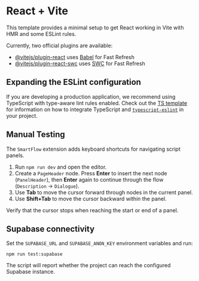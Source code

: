 # React + Vite

This template provides a minimal setup to get React working in Vite with HMR and some ESLint rules.

Currently, two official plugins are available:

- [@vitejs/plugin-react](https://github.com/vitejs/vite-plugin-react/blob/main/packages/plugin-react) uses [Babel](https://babeljs.io/) for Fast Refresh
- [@vitejs/plugin-react-swc](https://github.com/vitejs/vite-plugin-react/blob/main/packages/plugin-react-swc) uses [SWC](https://swc.rs/) for Fast Refresh

## Expanding the ESLint configuration

If you are developing a production application, we recommend using TypeScript with type-aware lint rules enabled. Check out the [TS template](https://github.com/vitejs/vite/tree/main/packages/create-vite/template-react-ts) for information on how to integrate TypeScript and [`typescript-eslint`](https://typescript-eslint.io) in your project.

## Manual Testing

The `SmartFlow` extension adds keyboard shortcuts for navigating script panels.

1. Run `npm run dev` and open the editor.
2. Create a `PageHeader` node. Press **Enter** to insert the next node (`PanelHeader`), then **Enter** again to continue through the flow (`Description` → `Dialogue`).
3. Use **Tab** to move the cursor forward through nodes in the current panel.
4. Use **Shift+Tab** to move the cursor backward within the panel.

Verify that the cursor stops when reaching the start or end of a panel.

## Supabase connectivity

Set the `SUPABASE_URL` and `SUPABASE_ANON_KEY` environment variables and run:

```
npm run test:supabase
```

The script will report whether the project can reach the configured Supabase instance.
